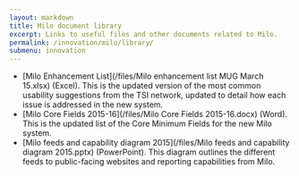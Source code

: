 ```yaml
---
layout: markdown
title: Milo document library
excerpt: Links to useful files and other documents related to Milo.
permalink: /innovation/milo/library/
submenu: innovation
---
```


* [Milo Enhancement List](/files/Milo enhancement list MUG March 15.xlsx) (Excel). This is the updated version of the most common usability suggestions from the TSI network, updated to detail how each issue is addressed in the new system.
* [Milo Core Fields 2015-16](/files/Milo Core Fields 2015-16.docx) (Word). This is the updated list of the Core Minimum Fields for the new Milo system.
* [Milo feeds and capability diagram 2015](/files/Milo feeds and capability diagram 2015.pptx) (PowerPoint). This diagram outlines the different feeds to public-facing websites and reporting capabilities from Milo.